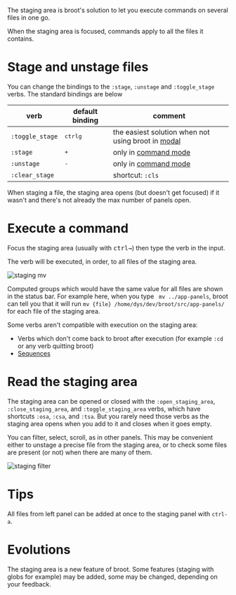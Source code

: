 
The staging area is broot's solution to let you execute commands on several files in one go.

When the staging area is focused, commands apply to all the files it contains.

# Stage and unstage files

You can change the bindings to the `:stage`, `:unstage` and `:toggle_stage` verbs.
The standard bindings are below

verb | default binding | comment
-|-|-
`:toggle_stage` | <kbd>ctrl</kbd><kbd>g</kbd> | the easiest solution when not using broot in [modal](../modal)
`:stage` | <kbd>+</kbd> | only in [command mode](../modal#usage)
`:unstage` | <kbd>-</kbd> | only in [command mode](../modal#usage)
`:clear_stage` |  | shortcut: `:cls`

When staging a file, the staging area opens (but doesn't get focused) if it wasn't and there's not already the max number of panels open.

# Execute a command

Focus the staging area (usually with <kbd>ctrl</kbd><kbd>→</kbd>) then type the verb in the input.

The verb will be executed, in order, to all files of the staging area.

![staging mv](img/20210424-staging-mv.png)

Computed groups which would have the same value for all files are shown in the status bar. For example here, when you type ` mv ../app-panels`, broot can tell you that it will run `mv {file} /home/dys/dev/broot/src/app-panels/` for each file of the staging area.

Some verbs aren't compatible with execution on the staging area:

* Verbs which don't come back to broot after execution (for example `:cd` or any verb quitting broot)
* [Sequences](../conf_verbs#cmd-execution)

# Read the staging area

The staging area can be opened or closed with the `:open_staging_area`, `:close_staging_area`, and `:toggle_staging_area` verbs, which have shortcuts `:osa`, `:csa`, and `:tsa`.
But you rarely need those verbs as the staging area opens when you add to it and closes when it goes empty.

You can filter, select, scroll, as in other panels. This may be convenient either to unstage a precise file from the staging area, or to check some files are present (or not) when there are many of them.

![staging filter](img/20210425-staging-filter.png)

# Tips

All files from left panel can be added at once to the staging panel with `ctrl-a`.

# Evolutions

The staging area is a new feature of broot. Some features (staging with globs for example) may be added, some may be changed, depending on your feedback.


